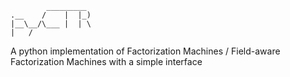 ```
        _________
.__    /    |  |_)
|__\__/\___ |  | \
|   /       
```

A python implementation of Factorization Machines / Field-aware Factorization Machines with a simple interface 